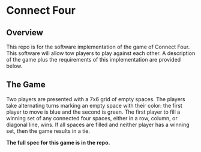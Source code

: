 # Connect Four

## Overview
This repo is for the software implementation of the game of Connect Four. 
This software will allow tow players to play against each other. A description of the game plus the 
requirements of this implementation are provided below.

## The Game
Two players are presented with a 7x6 grid of empty spaces. The players take alternating turns 
marking an empty space with their color: the first player to move is blue and the second is 
green. The first player to fill a winning set of any connected four spaces, either in a row, column, 
or diagonal line, wins. If all spaces are filled and neither player has a winning set, then the game 
results in a tie.

**The full spec for this game is in the repo.**
